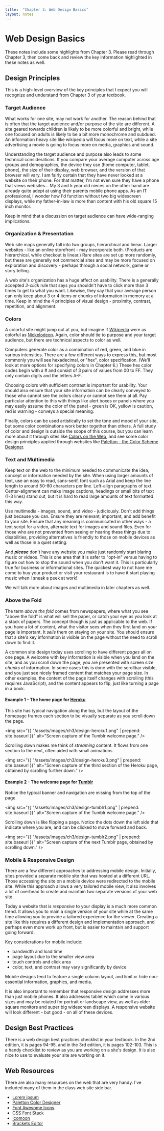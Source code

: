 ```yaml
---
title:  "Chapter 3: Web Design Basics"
layout: notes
---
```


# Web Design Basics
These notes include some highlights from Chapter 3.  Please read through Chapter 3, then come back and review the key information highlighted in these notes as well.

## Design Principles
This is a high-level overview of the key principles that I expect you will recognize and understand from Chapter 3 of your textbook.  

### Target Audience
What works for one site, may not work for another.  The reason behind that is often that the target audience and/or purpose of the site are different.  A site geared towards children is likely to be more colorful and bright, while one focused on adults is likely to be a bit more monochrome and subdued. An information heavy site like wikipedia will focus more on text, while a site advertising a movie is going to focus more on media, graphics and sound.

Understanding the target audience and purpose also leads to some technical considerations.  If you compare your average computer across age groups and demographics, the device they use (home computer, tablet, phone), the size of their display, web browser, and the version of that browser will vary.  I am fairly certain that they have never looked at a website on their phone. For that matter, I'm not even sure they have a phone that views websites...  My 3 and 5 year old nieces on the other hand are already quite adept at using their parents mobile phone apps.  As an IT professional, I wonder how I'd function without two big widescreen displays, while my father-in-law is more than content with his old square 15 inch monitor.

Keep in mind that a discussion on target audience can have wide-ranging implications.

### Organization & Presentation
Web site maps generally fall into two groups, hierarchical and linear.  Larger websites - like an online storefront - may incorporate both.  (Products are hierarchical, while checkout is linear.)  Rare sites are set up more randomly, but these are generally not commercial sites and may be more focused on exploration and discovery - perhaps through a social network, game or story telling.

A web site's organization has a huge affect on usability.  There is a generally accepted *3-click* rule that says you shouldn't have to click more than 3 times to get to what you want. Likewise, they say that your average person can only keep about 3 or 4 items or chunks of information in memory at a time.  Keep in mind the 4 principles of visual design - proximity, contrast, repetition, and alignment.  

### Colors
A colorful site might jump out at you, but imagine if [Wikipedia](https://en.wikipedia.org/) were as colorful as [Nickelodeon](http://www.nick.com/).  Again, color should tie to purpose and your target audience, but there are technical aspects to color as well.

Computers generate color as a combination of red, green, and blue in various intensities.  There are a few different ways to express this, but most commonly you will see hexadecimal, or "hex", color specification. (We'll look at more options for specifying colors in Chapter 6.)  These hex color codes begin with a # and consist of 3 pairs of values from 00 to FF.  They only contain digits and the letters A-F.  

Choosing colors with sufficient contrast is important for usability.  Your should also ensure that your site information can be clearly conveyed to those who cannot see the colors clearly or cannot see them at all.  Pay particular attention to this with things like alert boxes or panels where you may easily assume the color of the panel - green is OK, yellow is caution, red is warning - conveys a special meaning.

Finally, colors can be used artistically to set the tone and mood of your site, but some color combinations work better together than others.  A full study of color and design is outside the scope of this course, but you can learn more about it through sites like [Colors on the Web](http://www.colorsontheweb.com/), and see some color design principles applied through websites like [Paletton - the Color Scheme Designer](http://paletton.com/).

### Text and Multimedia
Keep text on the web to the minimum needed to communicate the idea, concept or information needed by the site.  When using larger amounts of text, use an easy to read, sans-serif, font such as Arial and keep the line length to around 50-80 characters per line.  Left-align paragraphs of text.  Center-alignment can make image captions, headings or small bits of text (1-3 lines) stand out, but it is hard to read large amounts of text formatted this way.  

Use multimedia - images, sound, and video - judiciously.  Don't add things just because you can.  Ensure they are relevant, important, and add benefit to your site.  Ensure that any meaning is communicated in other ways - a text script for a video, alternate text for images and sound files.  Even for those who are not prevented from seeing or hearing these things due to disabilities, providing alternatives is friendly to those on mobile devices as well as those in a quiet setting.

And __*please*__ don't have any website you make just randomly start blaring music or videos.  This is one area that it is safer to "opt-in" versus having to figure out how to stop the sound when you don't want it. This is particularly true for business or informational sites.  The quickest way to not have me come to buy your product or visit your restaurant is to have it start playing music when I sneak a peek at work!

We will talk more about images and multimedia in later chapters as well.


### Above the Fold
The term *above the fold* comes from newspapers, where what you see "above the fold" is what will sell the paper, or catch your eye as you look at a stack of papers.  The concept though is just as applicable to the web.  If you have a lot of content, what the visitor sees when they first land on your page is important.  It *sells* them on staying on your site.  You should ensure that a site's key information is visible on the page without the need to scroll down to find it.  

A common site design today uses scrolling to have different *pages* all on one page.  A welcome with key information is visible when you land on the site, and as you scroll down the page, you are presented with screen size *chunks* of information.  In some cases this is done with the scrollbar visible, and you just see nicely framed content that matches your page size.  In other examples, the content of the page itself changes with scrolling (this requires JavaScript), and the content appears to flip, just like turning a page in a book.


#### Example 1 - The home page for [Heroku](https://www.heroku.com/)

This site has typical navigation along the top, but the layout of the homepage frames each section to be visually separate as you scroll down the page.

  <img src="{{ "/assets/images/ch3/design-heroku1.png" | prepend: site.baseurl }}" alt="Screen capture of the Tumblr welcome page." />

Scrolling down makes me think of *streaming* content.  It flows from one section to the next, often aided with small animations.

  <img src="{{ "/assets/images/ch3/design-heroku3.png" | prepend: site.baseurl }}" alt="Screen capture of the third section of the Heroku page, obtained by scrolling further down." />



#### Example 2 - The welcome page for [Tumblr](https://www.tumblr.com/)

Notice the typical banner and navigation are missing from the top of the page.

  <img src="{{ "/assets/images/ch3/design-tumblr1.png" | prepend: site.baseurl }}" alt="Screen capture of the Tumblr welcome page." />

Scrolling down is like flipping a page.  Notice the dots down the left side that indicate where you are, and can be clicked to move forward and back.  

  <img src="{{ "/assets/images/ch3/design-tumblr2.png" | prepend: site.baseurl }}" alt="Screen capture of the next Tumblr page, obtained by scrolling down." />


### Mobile & Responsive Design
There are a few different approaches to addressing mobile design.  Initially, sites provided a separate mobile site that was hosted at a different URL. Those accessing the site on a mobile device were redirected to the mobile site. While this approach allows a very tailored mobile view, it also involves a lot of overhead to create and maintain two separate versions of your web site.

Today a website that is *responsive* to your display is a much more common trend.  It allows you to main a single version of your site while at the same time allowing you to provide a tailored experience for the viewer.  Creating a site like this requires a different design and implementation approach, and perhaps even more work up front, but is easier to maintain and support going forward.  

Key considerations for mobile include:

- bandwidth and load time
- page layout due to the smaller view area
- touch controls and click area
- color, text, and contrast may vary significantly by device

Mobile designs tend to feature a single column layout, and limit or hide non-essential information, graphics, and media.  

It is also important to remember that responsive design addresses more than just mobile phones.  It also addresses tablet which come in various sizes and may be rotated for portrait or landscape view, as well as older square monitors and super big widescreen displays.  A responsive website will look different - but good - on all of these devices.


## Design Best Practices
There is a web design best practices checklist in your textbook.  In the 2nd edition, it is pages 94-95, and in the 3rd edition, it is pages 102-103.  This is a handy checklist to review as you are working on a site's design.  It is also nice to use to evaluate your site are working on it.  

## Web Resources
There are also many resources on the web that are very handy.  I've included many of them in the class web site side bar.

- [Lorem ipsum](http://www.lipsum.com/)
- [Paletton Color Designer](http://paletton.com/)
- [Font Awesome Icons](http://fortawesome.github.io/Font-Awesome/icons/)
- [CSS Font Stack](http://www.cssfontstack.com/)
- [Icomoon](https://icomoon.io/)
- [Brackets Editor](http://brackets.io/)
